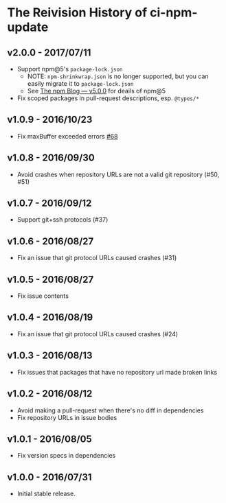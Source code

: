 # The Reivision History of ci-npm-update

## v2.0.0 - 2017/07/11

* Support npm@5's `package-lock.json`
  * NOTE: `npm-shrinkwrap.json` is no longer supported, but you can easily migrate it to `package-lock.json`
  * See [The npm Blog — v5\.0\.0](http://blog.npmjs.org/post/161081169345/v500) for deails of npm@5
* Fix scoped packages in pull-request descriptions, esp. `@types/*`


## v1.0.9 - 2016/10/23

* Fix maxBuffer exceeded errors [#68](https://github.com/bitjourney/ci-npm-update/pull/68)

## v1.0.8 - 2016/09/30

* Avoid crashes when repository URLs are not a valid git repository (#50, #51)

## v1.0.7 - 2016/09/12

* Support git+ssh protocols (#37)

## v1.0.6 - 2016/08/27

* Fix an issue that git protocol URLs caused crashes (#31)

## v1.0.5 - 2016/08/27

* Fix issue contents

## v1.0.4 - 2016/08/19

* Fix an issue that git protocol URLs caused crashes (#24)

## v1.0.3 - 2016/08/13

* Fix issues that packages that have no repository url made broken links

## v1.0.2 - 2016/08/12

* Avoid making a pull-request when there's no diff in dependencies
* Fix repository URLs in issue bodies

## v1.0.1 - 2016/08/05

* Fix version specs in dependencies

## v1.0.0 - 2016/07/31

* Initial stable release.
